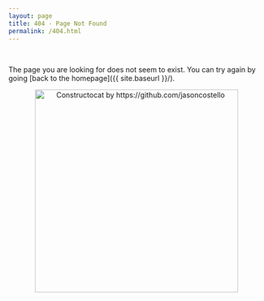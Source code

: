```yaml
---
layout: page
title: 404 - Page Not Found
permalink: /404.html
---
```


<br>

The page you are looking for does not seem to exist. You can try again by going 
[back to the homepage]({{ site.baseurl }}/).

<p style="text-align:center;"><img src="{{ site.baseurl }}/files/404.jpg" alt="Constructocat by https://github.com/jasoncostello" style="width: 400px;"/></p>

